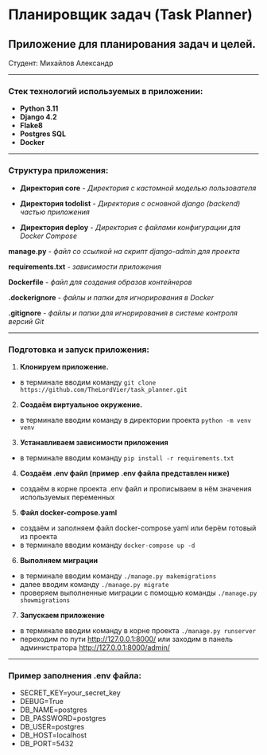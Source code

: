 # Планировщик задач (Task Planner)
## Приложение для планирования задач и целей.

Студент: Михайлов Александр

____

### Cтек технологий используемых в приложении:

- **Python 3.11**
- **Django 4.2**
- **Flake8**
- **Postgres SQL**
- **Docker**

____

### Структура приложения:

- **Директория core** - *Директория c кастомной моделью пользователя*

- **Директория todolist** - *Директория с основной django (backend) частью приложения*

- **Директория deploy** - *Директория с файлами конфигурации для Docker Compose*

**manage.py** - *файл со ссылкой на скрипт django-admin для проекта*

**requirements.txt** - *зависимости приложения*

**Dockerfile** - *файл для создания образов контейнеров*

**.dockerignore** - *файлы и папки для игнорирования в Docker*

**.gitignore** - *файлы и папки для игнорирования в системе контроля версий Git*
____

### Подготовка и запуск приложения:

1. **Клонируем приложение.**
 - в терминале вводим команду `git clone https://github.com/TheLordVier/task_planner.git`
2. **Создаём виртуальное окружение.**
 - в терминале вводим команду в директории проекта `python -m venv venv`
3. **Устанавливаем зависимости приложения**
 - в терминале вводим команду `pip install -r requirements.txt` 
4. **Создаём .env файл (пример .env файла представлен ниже)**
 - создаём в корне проекта .env файл и прописываем в нём значения используемых переменных
5. **Файл docker-compose.yaml**
 - создаём и заполняем файл docker-compose.yaml или берём готовый из проекта
 - в терминале вводим команду `docker-compose up -d` 
6. **Выполняем миграции**
 - в терминале вводим команду `./manage.py makemigrations`
 - далее вводим команду `./manage.py migrate`
 - проверяем выполненные миграции с помощью команды `./manage.py showmigrations`
7. **Запускаем приложение**
 - в терминале вводим команду в корне проекта `./manage.py runserver`
 - переходим по пути http://127.0.0.1:8000/ или заходим в панель администратора http://127.0.0.1:8000/admin/

____

### Пример заполнения .env файла:

- SECRET_KEY=your_secret_key 
- DEBUG=True 
- DB_NAME=postgres
- DB_PASSWORD=postgres
- DB_USER=postgres
- DB_HOST=localhost 
- DB_PORT=5432
